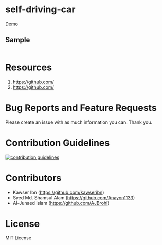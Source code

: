 # self-driving-car

[Demo](https:/)

## Sample

```

```

Resources
============
1. https://github.com/
2. https://github.com/

Bug Reports and Feature Requests
============
Please create an issue with as much information you can. Thank you.

Contribution Guidelines
============
<a href="https://github.com/lifeparticle/Bangla-Name-Generator/blob/master/CONTRIBUTING.md"><img alt="contribution guidelines" src="https://img.shields.io/badge/contribution-guidelines-brightgreen.svg?style=flat"/></a>

Contributors
============
- Kawser Ibn (https://github.com/kawseribn)
- Syed Md. Shamsul Alam (https://github.com/Anayon1133)
- Al-Junaed Islam (https://github.com/AJBrohi)


License
============
MIT License
